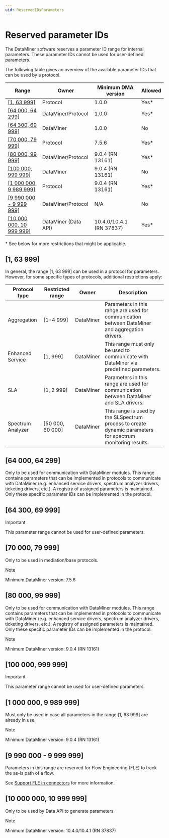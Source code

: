 ```yaml
---
uid: ReservedIDsParameters
---
```


# Reserved parameter IDs

The DataMiner software reserves a parameter ID range for internal parameters. These parameter IDs cannot be used for user-defined parameters.

The following table gives an overview of the available parameter IDs that can be used by a protocol.

|Range|Owner|Minimum DMA version|Allowed|
|--- |--- |--- |--- |
|[[1, 63 999]](#1-63-999)|Protocol|1.0.0|Yes*|
|[[64 000, 64 299]](#64-000-64-299)|DataMiner/Protocol|1.0.0|Yes*|
|[[64 300, 69 999]](#64-300-69-999)|DataMiner|1.0.0|No|
|[[70 000, 79 999]](#70-000-79-999)|Protocol|7.5.6|Yes*|
|[[80 000, 99 999]](#80-000-99-999)|DataMiner/Protocol|9.0.4 (RN 13161)|Yes*|
|[[100 000, 999 999]](#100-000-999-999)|DataMiner|9.0.4 (RN 13161)|No|
|[[1 000 000, 9 989 999]](#1-000-000-9-989-999)|Protocol|9.0.4 (RN 13161)|Yes*|
|[[9 990 000 - 9 999 999]](#9-990-000---9-999-999)|DataMiner/Protocol|N/A|No|
|[[10 000 000, 10 999 999]](#10-000-000-10-999-999)|DataMiner (Data API)|10.4.0/10.4.1 (RN 37837)|Yes*|

\* See below for more restrictions that might be applicable.

## [1, 63 999]
In general, the range [1, 63 999] can be used in a protocol for parameters. However, for some specific types of protocols, additional restrictions apply:

|Protocol type|Restricted range|Owner|Description|
|--- |--- |--- |--- |
|Aggregation|[1-4 999]|DataMiner|Parameters in this range are used for communication between DataMiner and aggregation drivers.|
|Enhanced Service|[1, 999]|DataMiner|This range must only be used to communicate with DataMiner via predefined parameters.|
|SLA|[1, 2 999]|DataMiner|Parameters in this range are used for communication between DataMiner and SLA drivers.|
|Spectrum Analyzer|[50 000, 60 000]|DataMiner|This range is used by the SLSpectrum process to create dynamic parameters for spectrum monitoring results.|

## [64 000, 64 299]
Only to be used for communication with DataMiner modules. This range contains parameters that can be implemented in protocols to communicate with DataMiner (e.g. enhanced service drivers, spectrum analyzer drivers, ticketing drivers, etc.). A registry of assigned parameters is maintained. Only these specific parameter IDs can be implemented in the protocol.

## [64 300, 69 999]
> [!IMPORTANT]
> This parameter range cannot be used for user-defined parameters.

## [70 000, 79 999]
Only to be used in mediation/base protocols.

> [!NOTE]
> Minimum DataMiner version: 7.5.6

## [80 000, 99 999]
Only to be used for communication with DataMiner modules. This range contains parameters that can be implemented in protocols to communicate with DataMiner (e.g. enhanced service drivers, spectrum analyzer drivers, ticketing drivers, etc.). A registry of assigned parameters is maintained. Only these specific parameter IDs can be implemented in the protocol.

> [!NOTE]
> Minimum DataMiner version: 9.0.4 (RN 13161)

## [100 000, 999 999]
> [!IMPORTANT]
> This parameter range cannot be used for user-defined parameters.

## [1 000 000, 9 989 999]
Must only be used in case all parameters in the range [1, 63 999] are already in use.

> [!NOTE]
> Minimum DataMiner version: 9.0.4 (RN 13161)

## [9 990 000 - 9 999 999]

Parameters in this range are reserved for Flow Engineering (FLE) to track the as-is path of a flow.

See [Support FLE in connectors](https://github.com/SkylineCommunications/SLC-C-Example_FlowEngineering/blob/main/README.md) for more information.

## [10 000 000, 10 999 999]
Only to be used by Data API to generate parameters.

> [!NOTE]
> Minimum DataMiner version: 10.4.0/10.4.1 (RN 37837)
